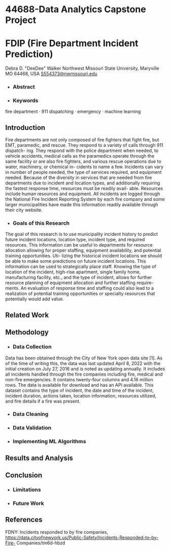# 44688-Data Analytics Capstone Project
# FDIP (Fire Department Incident Prediction)
Debra D. "DeeDee" Walker
Northwest Missouri State University, Maryville MO 64468, USA
S554373@nwmissouri.edu

- ### Abstract

- ### Keywords
fire department · 911 dispatching · emergency · machine learning

## Introduction
Fire departments are not only composed of fire fighters that fight fire, but EMT,
paramedic, and rescue. They respond to a variety of calls through 911 dispatch-
ing. They respond with the police department when needed, to vehicle accidents,
medical calls as the paramedics operate through the same facility or are also fire
fighters, and various rescue operations due to water, machinery, or chemical in-
cidents to name a few. Incidents can vary in number of people needed, the type
of services required, and equipment needed. Because of the diversity in services
that are needed from fire departments due to incident and location types, and
additionally requiring the fastest response time, resources must be readily avail-
able. Resources include human resources and equipment. All incidents are logged
through the National Fire Incident Reporting System by each fire company and
some larger municipalities have made this information readily available through
their city website.

- ### Goals of this Research
The goal of this research is to use municipality incident history to predict future
incident locations, location type, incident type, and required resources. This
information can be useful to departments for resource allocation allowing for
proper staffing, equipment availability, and potential training opportunities. Uti-
lizing the historical incident locations we should be able to make some predictions
on future incident locations. This information can be used to strategically place
staff. Knowing the type of location of the incident, high-rise apartment, single
family home, manufacturing facility, etc., and the type of incident, allows for
further resource planning of equipment allocation and further staffing require-
ments. An evaluation of response time and staffing could also lead to a realization
of potential training opportunities or specialty resources that potentially would
add value.

## Related Work

## Methodology

- ### Data Collection
Data has been obtained through the City of New York open data site [1]. As
of the time of writing this, the data was last updated April 8, 2022 with the
initial creation on July 27, 2016 and is noted as updating annually. It includes all
incidents handled through the fire companies including fire, medical and non-fire
emergencies. It contains twenty-four columns and 4.16 million rows. The data is
available for download and has an API available. This dataset contains the type
of incident, the date and time of the incident, incident duration, actions taken,
location information, resources utilized, and fire details if a fire was present.

- ### Data Cleaning

- ### Data Validation

- ### Implementing ML Algorithms

## Results and Analysis

## Conclusion

- ### Limitations

- ### Future Work

## References
FDNY: Incidents responded to by fire companies,
https://data.cityofnewyork.us/Public-Safety/Incidents-Responded-to-by-Fire-
Companies/tm6d-hbzd
